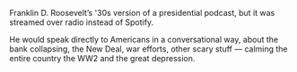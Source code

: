 Franklin D. Roosevelt’s '30s version of a presidential podcast, but it was streamed over radio instead of Spotify.

He would speak directly to Americans in a conversational way, about the bank collapsing, the New Deal, war efforts, other scary stuff — calming the entire country the WW2 and the great depression.